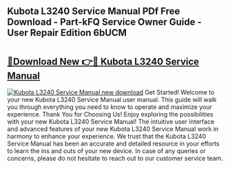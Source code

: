 ## Kubota L3240 Service Manual PDf Free Download - Part-kFQ Service Owner Guide - User Repair Edition 6bUCM

# <h2><a href="http://bc94654.oget.top/?id=Kubota+L3240+Service+Manual">🔗Download New 👉🔴 Kubota L3240 Service Manual</a></h2>

[![Kubota L3240 Service Manual new download](https://i.imgur.com/5g1atiW.png)](http://bc94654.oget.top/?id=Kubota+L3240+Service+Manual)
Get Started! Welcome to your new Kubota L3240 Service Manual user manual. This guide will walk you through everything you need to know to operate and maximize your experience. Thank You for Choosing Us! Enjoy exploring the possibilities with your new Kubota L3240 Service Manual! The intuitive user interface and advanced features of your new Kubota L3240 Service Manual work in harmony to enhance your experience. We trust that the Kubota L3240 Service Manual has been an accurate and detailed resource in your efforts to learn the ins and outs of your new device. In case of any queries or concerns, please do not hesitate to reach out to our customer service team.
